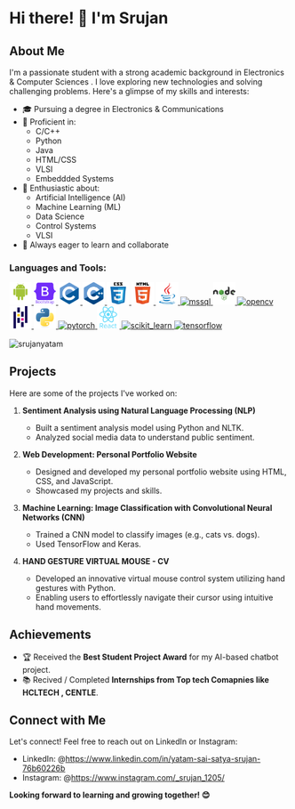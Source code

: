 # Hi there! 👋 I'm Srujan

## About Me
I'm a passionate student with a strong academic background in Electronics & Computer Sciences . I love exploring new technologies and solving challenging problems. Here's a glimpse of my skills and interests:

- 🎓 Pursuing a degree in Electronics & Communications 
- 🌟 Proficient in:
  - C/C++
  - Python
  - Java
  - HTML/CSS
  - VLSI
  - Embeddded Systems
- 🤖 Enthusiastic about:
  - Artificial Intelligence (AI)
  - Machine Learning (ML)
  - Data Science
  - Control Systems
  - VLSI
- 🚀 Always eager to learn and collaborate

<h3 align="left">Languages and Tools:</h3>
<p align="left"> <a href="https://developer.android.com" target="_blank" rel="noreferrer"> <img src="https://raw.githubusercontent.com/devicons/devicon/master/icons/android/android-original-wordmark.svg" alt="android" width="40" height="40"/> </a> <a href="https://getbootstrap.com" target="_blank" rel="noreferrer"> <img src="https://raw.githubusercontent.com/devicons/devicon/master/icons/bootstrap/bootstrap-plain-wordmark.svg" alt="bootstrap" width="40" height="40"/> </a> <a href="https://www.cprogramming.com/" target="_blank" rel="noreferrer"> <img src="https://raw.githubusercontent.com/devicons/devicon/master/icons/c/c-original.svg" alt="c" width="40" height="40"/> </a> <a href="https://www.w3schools.com/cpp/" target="_blank" rel="noreferrer"> <img src="https://raw.githubusercontent.com/devicons/devicon/master/icons/cplusplus/cplusplus-original.svg" alt="cplusplus" width="40" height="40"/> </a> <a href="https://www.w3schools.com/css/" target="_blank" rel="noreferrer"> <img src="https://raw.githubusercontent.com/devicons/devicon/master/icons/css3/css3-original-wordmark.svg" alt="css3" width="40" height="40"/> </a> <a href="https://www.w3.org/html/" target="_blank" rel="noreferrer"> <img src="https://raw.githubusercontent.com/devicons/devicon/master/icons/html5/html5-original-wordmark.svg" alt="html5" width="40" height="40"/> </a> <a href="https://www.java.com" target="_blank" rel="noreferrer"> <img src="https://raw.githubusercontent.com/devicons/devicon/master/icons/java/java-original.svg" alt="java" width="40" height="40"/> </a> <a href="https://www.microsoft.com/en-us/sql-server" target="_blank" rel="noreferrer"> <img src="https://www.svgrepo.com/show/303229/microsoft-sql-server-logo.svg" alt="mssql" width="40" height="40"/> </a> <a href="https://nodejs.org" target="_blank" rel="noreferrer"> <img src="https://raw.githubusercontent.com/devicons/devicon/master/icons/nodejs/nodejs-original-wordmark.svg" alt="nodejs" width="40" height="40"/> </a> <a href="https://opencv.org/" target="_blank" rel="noreferrer"> <img src="https://www.vectorlogo.zone/logos/opencv/opencv-icon.svg" alt="opencv" width="40" height="40"/> </a> <a href="https://pandas.pydata.org/" target="_blank" rel="noreferrer"> <img src="https://raw.githubusercontent.com/devicons/devicon/2ae2a900d2f041da66e950e4d48052658d850630/icons/pandas/pandas-original.svg" alt="pandas" width="40" height="40"/> </a> <a href="https://www.python.org" target="_blank" rel="noreferrer"> <img src="https://raw.githubusercontent.com/devicons/devicon/master/icons/python/python-original.svg" alt="python" width="40" height="40"/> </a> <a href="https://pytorch.org/" target="_blank" rel="noreferrer"> <img src="https://www.vectorlogo.zone/logos/pytorch/pytorch-icon.svg" alt="pytorch" width="40" height="40"/> </a> <a href="https://reactjs.org/" target="_blank" rel="noreferrer"> <img src="https://raw.githubusercontent.com/devicons/devicon/master/icons/react/react-original-wordmark.svg" alt="react" width="40" height="40"/> </a> <a href="https://scikit-learn.org/" target="_blank" rel="noreferrer"> <img src="https://upload.wikimedia.org/wikipedia/commons/0/05/Scikit_learn_logo_small.svg" alt="scikit_learn" width="40" height="40"/> </a> <a href="https://www.tensorflow.org" target="_blank" rel="noreferrer"> <img src="https://www.vectorlogo.zone/logos/tensorflow/tensorflow-icon.svg" alt="tensorflow" width="40" height="40"/> </a> </p>


<p><img align="center" src="https://github-readme-stats.vercel.app/api/top-langs?username=srujanyatam&show_icons=true&locale=en&layout=compact" alt="srujanyatam" /></p>

## Projects
Here are some of the projects I've worked on:

1. **Sentiment Analysis using Natural Language Processing (NLP)**
   - Built a sentiment analysis model using Python and NLTK.
   - Analyzed social media data to understand public sentiment.

2. **Web Development: Personal Portfolio Website**
   - Designed and developed my personal portfolio website using HTML, CSS, and JavaScript.
   - Showcased my projects and skills.

3. **Machine Learning: Image Classification with Convolutional Neural Networks (CNN)**
   - Trained a CNN model to classify images (e.g., cats vs. dogs).
   - Used TensorFlow and Keras.
  
4. **HAND GESTURE VIRTUAL MOUSE - CV**
   - Developed an innovative virtual mouse control system utilizing hand gestures with Python.
   - Enabling users to effortlessly navigate their cursor using intuitive hand movements.

   
## Achievements
- 🏆 Received the **Best Student Project Award** for my AI-based chatbot project.
- 📚 Recived / Completed **Internships from Top tech Comapnies like HCLTECH , CENTLE**.

## Connect with Me
Let's connect! Feel free to reach out on LinkedIn or Instagram:

- LinkedIn: @https://www.linkedin.com/in/yatam-sai-satya-srujan-76b60226b
- Instagram: @https://www.instagram.com/_srujan_1205/

  






**Looking forward to learning and growing together! 😊**
